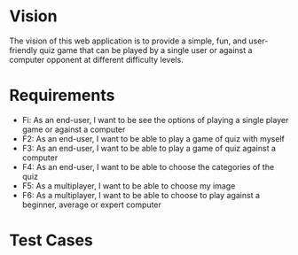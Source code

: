 # Vision

The vision of this web application is to provide a simple, fun, and user-friendly quiz game that can be played by a single user or against a computer opponent at different difficulty levels.

# Requirements

- Fi: As an end-user, I want to be see the options of playing a single player game or against a computer
- F2: As an end-user, I want to be able to play a game of quiz with myself
- F3: As an end-user, I want to be able to play a game of quiz against a computer
- F4: As an end-user, I want to be able to choose the categories of the quiz
- F5: As a multiplayer, I want to be able to choose my image
- F6: As a multiplayer, I want to be able to choose to play against a beginner, average or expert computer

# Test Cases


